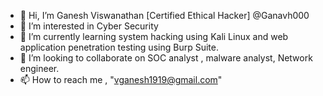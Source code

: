 - 👋 Hi, I’m Ganesh Viswanathan [Certified Ethical Hacker] @Ganavh000
- 👀 I’m interested in Cyber Security
- 🌱 I’m currently learning system hacking using Kali Linux and web application penetration testing using Burp Suite. 
- 💞️ I’m looking to collaborate on SOC analyst , malware analyst, Network engineer.
- 📫 How to reach me , "vganesh1919@gmail.com"

<!---
Ganavh000/Ganavh000 is a ✨ special ✨ repository because its `README.md` (this file) appears on your GitHub profile.
You can click the Preview link to take a look at your changes.
--->
